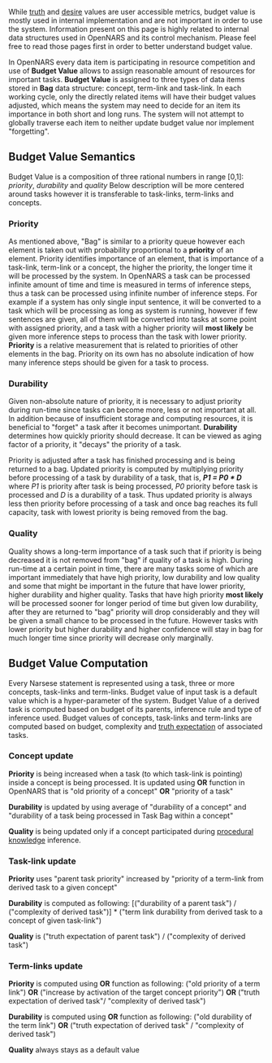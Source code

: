 While [truth](https://github.com/opennars/opennars/wiki/Truth-Value:-Definition-and-Examples) and [desire](https://github.com/opennars/opennars/wiki/Desire-Value:-Definition-and-Examples) values are user accessible metrics, budget value is mostly used in internal implementation and are not important in order to use the system. Information present on this page is highly related to internal data structures used in OpenNARS and its control mechanism. Please feel free to read those pages first in order to better understand budget value. 

In OpenNARS every data item is participating in resource competition and use of **Budget Value** allows to assign reasonable amount of resources for important tasks. **Budget Value** is assigned to three types of data items stored in **Bag** data structure: concept, term-link and task-link. In each working cycle, only the directly related items will have their budget values adjusted, which means the system may need to decide for an item its importance in both short and long runs. The system will not attempt to globally traverse each item to neither update budget value nor implement "forgetting".

## Budget Value Semantics

Budget Value is a composition of three rational numbers in range [0,1]: _priority_, _durability_ and _quality_
Below description will be more centered around tasks however it is transferable to task-links, term-links and concepts.

### Priority
As mentioned above, "Bag" is similar to a priority queue however each element is taken out with probability proportional to a **priority** of an element. Priority identifies importance of an element, that is importance of a task-link, term-link or a concept, the higher the priority, the longer time it will be processed by the system. In OpenNARS a task can be processed infinite amount of time and time is measured in terms of inference steps, thus a task can be processed using infinite number of inference steps. For example if a system has only single input sentence, it will be converted to a task which will be processing as long as system is running, however if few sentences are given, all of them will be converted into tasks at some point with assigned priority, and a task with a higher priority will **most likely** be given more inference steps to process than the task with lower priority. **Priority** is a relative measurement that is related to priorities of other elements in the bag. Priority on its own has no absolute indication of how many inference steps should be given for a task to process. 

### Durability
Given non-absolute nature of priority, it is necessary to adjust priority during run-time since tasks can become more, less or not important at all. In addition because of insufficient storage and computing resources, it is beneficial to "forget" a task after it becomes unimportant. **Durability** determines how quickly priority should decrease. It can be viewed as aging factor of a priority, it "decays" the priority of a task. 

Priority is adjusted after a task has finished processing and is being returned to a bag. Updated priority is computed by multiplying priority before processing of a task by durability of a task, that is, ***P1 = P0 * D*** where _P1_ is priority after task is being processed, _P0_ priority before task is processed and _D_ is a durability of a task. Thus updated priority is always less then priority before processing of a task and once bag reaches its full capacity, task with lowest priority is being removed from the bag. 

### Quality
Quality shows a long-term importance of a task such that if priority is being decreased it is not removed from "bag" if quality of a task is high. During run-time at a certain point in time, there are many tasks some of which are important immediately that have high priority, low durability and low quality and some that might be important in the future that have lower priority, higher durability and higher quality. Tasks that have high priority **most likely** will be processed sooner for longer period of time but given low durability, after they are returned to "bag" priority will drop considerably and they will be given a small chance to be processed in the future. However tasks with lower priority but higher durability and higher confidence will stay in bag for much longer time since priority will decrease only marginally.

## Budget Value Computation

Every Narsese statement is represented using a task, three or more concepts, task-links and term-links. Budget value of input task is a default value which is a hyper-parameter of the system. Budget Value of a derived task is computed based on budget of its parents, inference rule and type of inference used. Budget values of concepts, task-links and term-links are computed based on budget, complexity and [truth expectation](https://github.com/opennars/opennars/wiki/Revision-and-Choice-Rules) of associated tasks.

### Concept update
**Priority** is being increased when a task (to which task-link is pointing) inside a concept is being processed. It is updated using **OR** function in OpenNARS that is "old priority of a concept" **OR** "priority of a task" 

**Durability** is updated by using average of "durability of a concept" and "durability of a task being processed in Task Bag within a concept"

**Quality** is being updated only if a concept participated during [procedural knowledge](https://github.com/opennars/opennars/wiki/Procedural-Inference) inference.

### Task-link update
**Priority** uses "parent task priority" increased by "priority of a term-link from derived task to a given concept"

**Durability** is computed as following: [("durability of a parent task") / ("complexity of derived task")] * ("term link durability from derived task to a concept of given task-link")

**Quality** is ("truth expectation of parent task") / ("complexity of derived task")

### Term-links update
**Priority** is computed using **OR** function as following: ("old priority of a term link") **OR** ("increase by activation of the target concept priority") **OR** ("truth expectation of derived task"/ "complexity of derived task")

**Durability** is computed using **OR** function as following: ("old durability of the term link") **OR** ("truth expectation of derived task" / "complexity of derived task") 

**Quality** always stays as a default value

